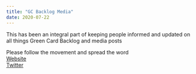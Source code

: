 ```yaml
---
title: "GC Backlog Media"
date: 2020-07-22
---
```



This has been an integral part of keeping people informed and updated on  
all things Green Card Backlog and media posts

Please follow the movement and spread the word  
[Website](https://greencardbacklog.media/)  
[Twitter](https://twitter.com/GCBCoalition)  
